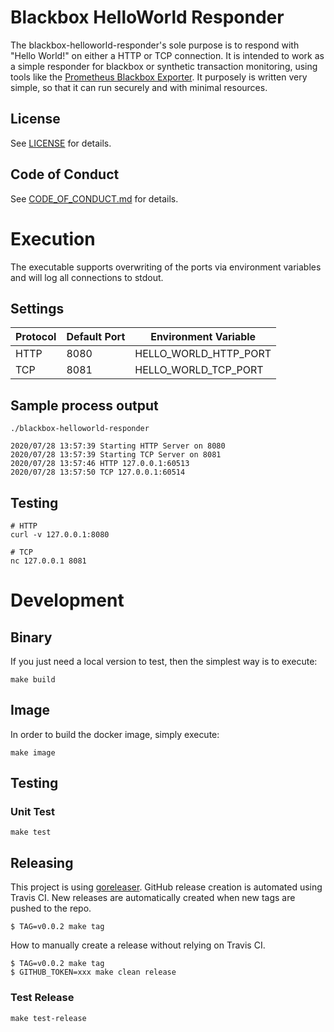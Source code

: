 # Blackbox HelloWorld Responder

The blackbox-helloworld-responder's sole purpose is to respond with "Hello World!" on either a HTTP or TCP connection. It is intended to work as a simple responder for blackbox or synthetic transaction monitoring, using tools like the [Prometheus Blackbox Exporter](https://github.com/prometheus/blackbox_exporter). It purposely is written very simple, so that it can run securely and with minimal resources.

## License

See [LICENSE](LICENSE) for details.

## Code of Conduct

See [CODE_OF_CONDUCT.md](.github/CODE_OF_CONDUCT.md)
for details.

# Execution

The executable supports overwriting of the ports via environment variables and will log all connections to stdout.

## Settings

| Protocol | Default Port | Environment Variable |
| --- | --- | --- |
| HTTP | 8080 | HELLO_WORLD_HTTP_PORT |
| TCP | 8081 | HELLO_WORLD_TCP_PORT |

## Sample process output
```
./blackbox-helloworld-responder

2020/07/28 13:57:39 Starting HTTP Server on 8080
2020/07/28 13:57:39 Starting TCP Server on 8081
2020/07/28 13:57:46 HTTP 127.0.0.1:60513
2020/07/28 13:57:50 TCP 127.0.0.1:60514
```

## Testing
```
# HTTP
curl -v 127.0.0.1:8080

# TCP
nc 127.0.0.1 8081
```

# Development

## Binary

If you just need a local version to test, then the simplest way is to execute:

```
make build
```

## Image

In order to build the docker image, simply execute:

```
make image
```

## Testing

### Unit Test
```
make test
```

## Releasing

This project is using [goreleaser](https://goreleaser.com). GitHub release creation is automated using Travis
CI. New releases are automatically created when new tags are pushed to the repo.
```
$ TAG=v0.0.2 make tag
```

How to manually create a release without relying on Travis CI.
```
$ TAG=v0.0.2 make tag
$ GITHUB_TOKEN=xxx make clean release
```

### Test Release

```
make test-release
```
